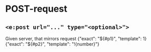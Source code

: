 # POST-request
## `<e:post url="..." type="<optional>">`

<div>
    <e:summary/>
    <e:given>
        Given server, that mirrors request
    </e:given>
    <e:example name="Parametrized cases" status="ExpectedToFail">
        <e:post url="relative/url" print="true">
            <e:case desc="Wrong response" variables="p1:p2" values="value of p1:value of p2,second variant for p1: second variant for p2">
                <body>
                    {"exact": "${#p1}", "template": 1}
                </body>
                <expected>
                    {"exact": "${#p2}", "template": "!{number}"}
                </expected>
            </e:case>
        </e:post>
    </e:example>
</div>